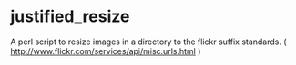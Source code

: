 justified_resize
================

A perl script to resize images in a directory to the flickr suffix standards. ( http://www.flickr.com/services/api/misc.urls.html )
